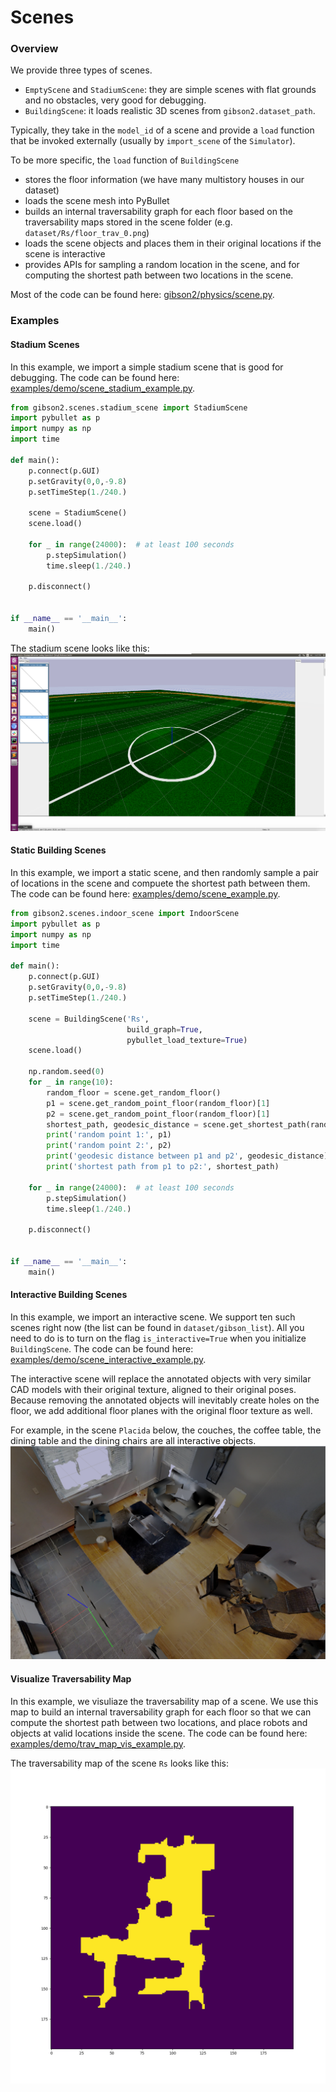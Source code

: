 # Scenes

### Overview
We provide three types of scenes.
- `EmptyScene` and `StadiumScene`: they are simple scenes with flat grounds and no obstacles, very good for debugging.
- `BuildingScene`: it loads realistic 3D scenes from `gibson2.dataset_path`.

Typically, they take in the `model_id` of a scene and provide a `load` function that be invoked externally (usually by `import_scene` of the `Simulator`).

To be more specific, the `load` function of `BuildingScene`
- stores the floor information (we have many multistory houses in our dataset)
- loads the scene mesh into PyBullet
- builds an internal traversability graph for each floor based on the traversability maps stored in the scene folder (e.g. `dataset/Rs/floor_trav_0.png`)
- loads the scene objects and places them in their original locations if the scene is interactive
- provides APIs for sampling a random location in the scene, and for computing the shortest path between two locations in the scene.

Most of the code can be found here: [gibson2/physics/scene.py](https://github.com/StanfordVL/iGibson/blob/master/gibson2/physics/scene.py).

### Examples

#### Stadium Scenes

In this example, we import a simple stadium scene that is good for debugging. The code can be found here: [examples/demo/scene_stadium_example.py](https://github.com/StanfordVL/iGibson/blob/master/examples/demo/scene_stadium_example.py).

```python
from gibson2.scenes.stadium_scene import StadiumScene
import pybullet as p
import numpy as np
import time

def main():
    p.connect(p.GUI)
    p.setGravity(0,0,-9.8)
    p.setTimeStep(1./240.)

    scene = StadiumScene()
    scene.load()

    for _ in range(24000):  # at least 100 seconds
        p.stepSimulation()
        time.sleep(1./240.)

    p.disconnect()


if __name__ == '__main__':
    main()
```

The stadium scene looks like this:
![scene_stadium](images/scene_stadium.png)

#### Static Building Scenes

In this example, we import a static scene, and then randomly sample a pair of locations in the scene and compuete the shortest path between them. The code can be found here: [examples/demo/scene_example.py](https://github.com/StanfordVL/iGibson/blob/master/examples/demo/scene_example.py).

```python
from gibson2.scenes.indoor_scene import IndoorScene
import pybullet as p
import numpy as np
import time

def main():
    p.connect(p.GUI)
    p.setGravity(0,0,-9.8)
    p.setTimeStep(1./240.)

    scene = BuildingScene('Rs',
                          build_graph=True,
                          pybullet_load_texture=True)
    scene.load()

    np.random.seed(0)
    for _ in range(10):
        random_floor = scene.get_random_floor()
        p1 = scene.get_random_point_floor(random_floor)[1]
        p2 = scene.get_random_point_floor(random_floor)[1]
        shortest_path, geodesic_distance = scene.get_shortest_path(random_floor, p1[:2], p2[:2], entire_path=True)
        print('random point 1:', p1)
        print('random point 2:', p2)
        print('geodesic distance between p1 and p2', geodesic_distance)
        print('shortest path from p1 to p2:', shortest_path)

    for _ in range(24000):  # at least 100 seconds
        p.stepSimulation()
        time.sleep(1./240.)

    p.disconnect()


if __name__ == '__main__':
    main()
```

#### Interactive Building Scenes

In this example, we import an interactive scene. We support ten such scenes right now (the list can be found in `dataset/gibson_list`). All you need to do is to turn on the flag `is_interactive=True` when you initialize `BuildingScene`. The code can be found here: [examples/demo/scene_interactive_example.py](https://github.com/StanfordVL/iGibson/blob/master/examples/demo/scene_interactive_example.py).

The interactive scene will replace the annotated objects with very similar CAD models with their original texture, aligned to their original poses. Because removing the annotated objects will inevitably create holes on the floor, we add additional floor planes with the original floor texture as well.

For example, in the scene `Placida` below, the couches, the coffee table, the dining table and the dining chairs are all interactive objects.
![scene_interactive](images/scene_interactive.png)

#### Visualize Traversability Map

In this example, we visuliaze the traversability map of a scene. We use this map to build an internal traversability graph for each floor so that we can compute the shortest path between two locations, and place robots and objects at valid locations inside the scene. The code can be found here: [examples/demo/trav_map_vis_example.py](https://github.com/StanfordVL/iGibson/blob/master/examples/trav_map_vis_example.py).

The traversability map of the scene `Rs` looks like this:
![trav_map_vis](images/trav_map_vis.png)

